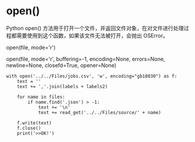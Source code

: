 # open\(\)

Python open\(\) 方法用于打开一个文件，并返回文件对象，在对文件进行处理过程都需要使用到这个函数，如果该文件无法被打开，会抛出 OSError。

open\(file, mode='r'\)

open\(file, mode='r', buffering=-1, encoding=None, errors=None, newline=None, closefd=True, opener=None\)

```text
with open('../../Files/jobs.csv', 'w', encoding="gb18030") as f:
    text = ''
    text += ','.join(labels + labels2)

    for name in files:
        if name.find('.json') > -1:
            text += '\n'
            text += read_get('../../Files/source/' + name)

    f.write(text)
    f.close()
    print('>>OK!')
```

